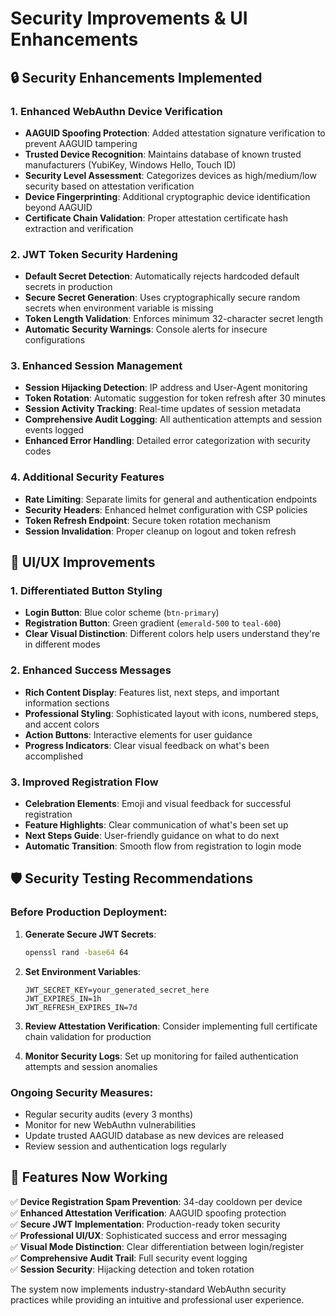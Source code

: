 # Security Improvements & UI Enhancements

## 🔒 Security Enhancements Implemented

### 1. Enhanced WebAuthn Device Verification
- **AAGUID Spoofing Protection**: Added attestation signature verification to prevent AAGUID tampering
- **Trusted Device Recognition**: Maintains database of known trusted manufacturers (YubiKey, Windows Hello, Touch ID)
- **Security Level Assessment**: Categorizes devices as high/medium/low security based on attestation verification
- **Device Fingerprinting**: Additional cryptographic device identification beyond AAGUID
- **Certificate Chain Validation**: Proper attestation certificate hash extraction and verification

### 2. JWT Token Security Hardening
- **Default Secret Detection**: Automatically rejects hardcoded default secrets in production
- **Secure Secret Generation**: Uses cryptographically secure random secrets when environment variable is missing
- **Token Length Validation**: Enforces minimum 32-character secret length
- **Automatic Security Warnings**: Console alerts for insecure configurations

### 3. Enhanced Session Management
- **Session Hijacking Detection**: IP address and User-Agent monitoring
- **Token Rotation**: Automatic suggestion for token refresh after 30 minutes
- **Session Activity Tracking**: Real-time updates of session metadata
- **Comprehensive Audit Logging**: All authentication attempts and session events logged
- **Enhanced Error Handling**: Detailed error categorization with security codes

### 4. Additional Security Features
- **Rate Limiting**: Separate limits for general and authentication endpoints
- **Security Headers**: Enhanced helmet configuration with CSP policies
- **Token Refresh Endpoint**: Secure token rotation mechanism
- **Session Invalidation**: Proper cleanup on logout and token refresh

## 🎨 UI/UX Improvements

### 1. Differentiated Button Styling
- **Login Button**: Blue color scheme (`btn-primary`)
- **Registration Button**: Green gradient (`emerald-500` to `teal-600`)
- **Clear Visual Distinction**: Different colors help users understand they're in different modes

### 2. Enhanced Success Messages
- **Rich Content Display**: Features list, next steps, and important information sections
- **Professional Styling**: Sophisticated layout with icons, numbered steps, and accent colors
- **Action Buttons**: Interactive elements for user guidance
- **Progress Indicators**: Clear visual feedback on what's been accomplished

### 3. Improved Registration Flow
- **Celebration Elements**: Emoji and visual feedback for successful registration
- **Feature Highlights**: Clear communication of what's been set up
- **Next Steps Guide**: User-friendly guidance on what to do next
- **Automatic Transition**: Smooth flow from registration to login mode

## 🛡️ Security Testing Recommendations

### Before Production Deployment:
1. **Generate Secure JWT Secrets**: 
   ```bash
   openssl rand -base64 64
   ```
   
2. **Set Environment Variables**:
   ```env
   JWT_SECRET_KEY=your_generated_secret_here
   JWT_EXPIRES_IN=1h
   JWT_REFRESH_EXPIRES_IN=7d
   ```

3. **Review Attestation Verification**: Consider implementing full certificate chain validation for production

4. **Monitor Security Logs**: Set up monitoring for failed authentication attempts and session anomalies

### Ongoing Security Measures:
- Regular security audits (every 3 months)
- Monitor for new WebAuthn vulnerabilities
- Update trusted AAGUID database as new devices are released
- Review session and authentication logs regularly

## 🚀 Features Now Working

✅ **Device Registration Spam Prevention**: 34-day cooldown per device  
✅ **Enhanced Attestation Verification**: AAGUID spoofing protection  
✅ **Secure JWT Implementation**: Production-ready token security  
✅ **Professional UI/UX**: Sophisticated success and error messaging  
✅ **Visual Mode Distinction**: Clear differentiation between login/register  
✅ **Comprehensive Audit Trail**: Full security event logging  
✅ **Session Security**: Hijacking detection and token rotation  

The system now implements industry-standard WebAuthn security practices while providing an intuitive and professional user experience. 